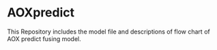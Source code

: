 # AOXpredict
This Repository includes the model file and descriptions of flow chart of AOX predict fusing model.
